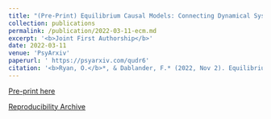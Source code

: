 ```yaml
---
title: "(Pre-Print) Equilibrium Causal Models: Connecting Dynamical Systems Modeling and Cross-Sectional Data Analysis"
collection: publications
permalink: /publication/2022-03-11-ecm.md
excerpt: '<b>Joint First Authorship</b>'
date: 2022-03-11
venue: 'PsyArxiv'
paperurl: ' https://psyarxiv.com/qudr6'
citation: '<b>Ryan, O.</b>*, & Dablander, F.* (2022, Nov 2). Equilibrium Causal Models: Connecting Dynamical Systems Modeling and Cross-Sectional Data Analysis'
---
```



[Pre-print here](https://psyarxiv.com/q4d9g)

[Reproducibility Archive](https://github.com/fdabl/Equilibrium-Causal-Models)
